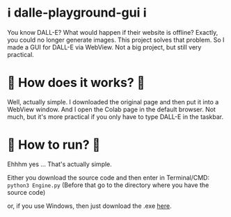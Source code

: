 # ℹ️ dalle-playground-gui ℹ️
</hr>
You know DALL-E? What would happen if their website is offline? Exactly, you could no longer generate images. This project solves that problem. So I made a GUI for DALL-E via WebView. Not a big project, but still very practical.

# 👷 How does it works? 👷

Well, actually simple. I downloaded the original page and then put it into a WebView window. And I open the Colab page in the default browser. Not much, but it's more practical if you only have to type DALL-E in the taskbar.

# 🏃 How to run? 🏃

Ehhhm yes ... That's actually simple. 

Either you download the source code and then enter in Terminal/CMD:<br>
```python3 Engine.py``` (Before that go to the directory where you have the source code) </br>

or, if you use Windows, then just download the .exe <a href="https://github.com/">here</a>.
